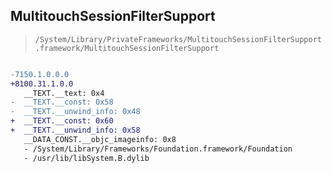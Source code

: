 ## MultitouchSessionFilterSupport

> `/System/Library/PrivateFrameworks/MultitouchSessionFilterSupport.framework/MultitouchSessionFilterSupport`

```diff

-7150.1.0.0.0
+8100.31.1.0.0
   __TEXT.__text: 0x4
-  __TEXT.__const: 0x58
-  __TEXT.__unwind_info: 0x48
+  __TEXT.__const: 0x60
+  __TEXT.__unwind_info: 0x58
   __DATA_CONST.__objc_imageinfo: 0x8
   - /System/Library/Frameworks/Foundation.framework/Foundation
   - /usr/lib/libSystem.B.dylib

```
